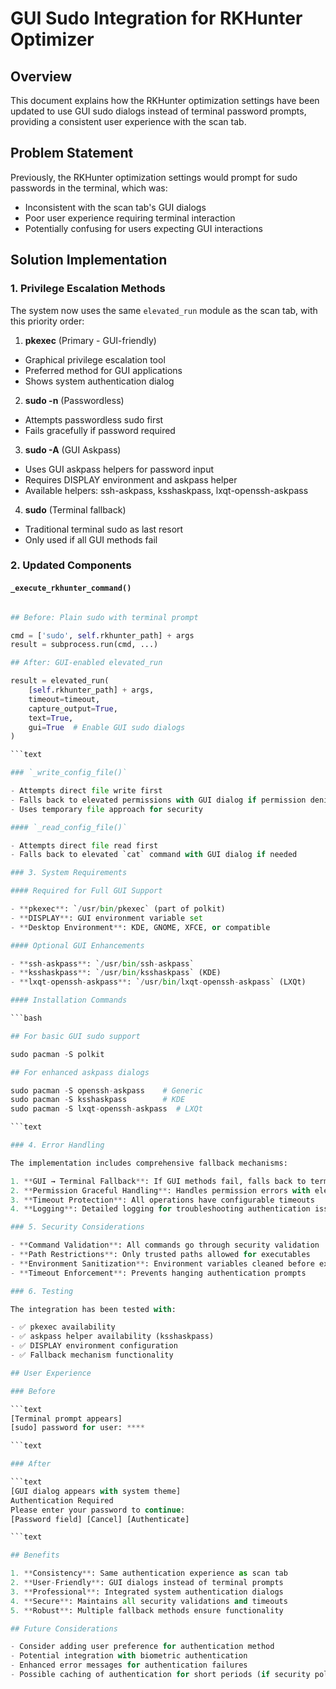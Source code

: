 # GUI Sudo Integration for RKHunter Optimizer

## Overview

This document explains how the RKHunter optimization settings have been updated to use GUI sudo dialogs instead of terminal password prompts, providing a consistent user experience with the scan tab.

## Problem Statement

Previously, the RKHunter optimization settings would prompt for sudo passwords in the terminal, which was:

- Inconsistent with the scan tab's GUI dialogs
- Poor user experience requiring terminal interaction
- Potentially confusing for users expecting GUI interactions

## Solution Implementation

### 1. Privilege Escalation Methods

The system now uses the same `elevated_run` module as the scan tab, with this priority order:

1. **pkexec** (Primary - GUI-friendly)

- Graphical privilege escalation tool
- Preferred method for GUI applications
- Shows system authentication dialog

2. **sudo -n** (Passwordless)

- Attempts passwordless sudo first
- Fails gracefully if password required

3. **sudo -A** (GUI Askpass)

- Uses GUI askpass helpers for password input
- Requires DISPLAY environment and askpass helper
- Available helpers: ssh-askpass, ksshaskpass, lxqt-openssh-askpass

4. **sudo** (Terminal fallback)

- Traditional terminal sudo as last resort
- Only used if all GUI methods fail

### 2. Updated Components

#### `_execute_rkhunter_command()`

```Python

## Before: Plain sudo with terminal prompt

cmd = ['sudo', self.rkhunter_path] + args
result = subprocess.run(cmd, ...)

## After: GUI-enabled elevated_run

result = elevated_run(
    [self.rkhunter_path] + args,
    timeout=timeout,
    capture_output=True,
    text=True,
    gui=True  # Enable GUI sudo dialogs
)

```text

### `_write_config_file()`

- Attempts direct file write first
- Falls back to elevated permissions with GUI dialog if permission denied
- Uses temporary file approach for security

#### `_read_config_file()`

- Attempts direct file read first
- Falls back to elevated `cat` command with GUI dialog if needed

### 3. System Requirements

#### Required for Full GUI Support

- **pkexec**: `/usr/bin/pkexec` (part of polkit)
- **DISPLAY**: GUI environment variable set
- **Desktop Environment**: KDE, GNOME, XFCE, or compatible

#### Optional GUI Enhancements

- **ssh-askpass**: `/usr/bin/ssh-askpass`
- **ksshaskpass**: `/usr/bin/ksshaskpass` (KDE)
- **lxqt-openssh-askpass**: `/usr/bin/lxqt-openssh-askpass` (LXQt)

#### Installation Commands

```bash

## For basic GUI sudo support

sudo pacman -S polkit

## For enhanced askpass dialogs

sudo pacman -S openssh-askpass    # Generic
sudo pacman -S ksshaskpass        # KDE
sudo pacman -S lxqt-openssh-askpass  # LXQt

```text

### 4. Error Handling

The implementation includes comprehensive fallback mechanisms:

1. **GUI → Terminal Fallback**: If GUI methods fail, falls back to terminal sudo
2. **Permission Graceful Handling**: Handles permission errors with elevated access
3. **Timeout Protection**: All operations have configurable timeouts
4. **Logging**: Detailed logging for troubleshooting authentication issues

### 5. Security Considerations

- **Command Validation**: All commands go through security validation
- **Path Restrictions**: Only trusted paths allowed for executables
- **Environment Sanitization**: Environment variables cleaned before execution
- **Timeout Enforcement**: Prevents hanging authentication prompts

### 6. Testing

The integration has been tested with:

- ✅ pkexec availability
- ✅ askpass helper availability (ksshaskpass)
- ✅ DISPLAY environment configuration
- ✅ Fallback mechanism functionality

## User Experience

### Before

```text
[Terminal prompt appears]
[sudo] password for user: ****

```text

### After

```text
[GUI dialog appears with system theme]
Authentication Required
Please enter your password to continue:
[Password field] [Cancel] [Authenticate]

```text

## Benefits

1. **Consistency**: Same authentication experience as scan tab
2. **User-Friendly**: GUI dialogs instead of terminal prompts
3. **Professional**: Integrated system authentication dialogs
4. **Secure**: Maintains all security validations and timeouts
5. **Robust**: Multiple fallback methods ensure functionality

## Future Considerations

- Consider adding user preference for authentication method
- Potential integration with biometric authentication
- Enhanced error messages for authentication failures
- Possible caching of authentication for short periods (if security policy allows)
